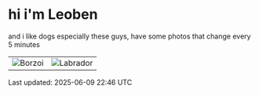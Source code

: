 # hi i'm Leoben

and i like dogs especially these guys, have some photos that change every 5 minutes 

|  |  |
|--------|----------|
| ![Borzoi](https://random-dog-vercel.vercel.app/api/random-borzoi?v=1749509211) | ![Labrador](https://random-dog-vercel.vercel.app/api/random-labrador?v=1749509211) |

Last updated: 2025-06-09 22:46 UTC
